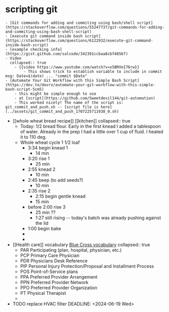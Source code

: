 # scripting git
	- [Git commands for adding and commiting using bash/shell script](https://stackoverflow.com/questions/55247737/git-commands-for-adding-and-commiting-using-bash-shell-script)
	- [execute git command inside bash script](https://stackoverflow.com/questions/6122932/execute-git-command-inside-bash-script)
	- [example checking info](https://gist.github.com/salcode/342391ccbaa8cbf48567)
	- Video
	  collapsed:: true
		- {{video https://www.youtube.com/watch?v=x5BRVeI76rw}}
			- This shows trick to establish variable to include in commit msg: Date=$(date) ... "commit $Date"
	- [Automate Your Git Workflow with this Simple Bash Script](https://dev.to/devrx/automate-your-git-workflow-with-this-simple-bash-script-5cm5)
		- this might be simple enough to use
		- at [script](https://github.com/Sweetdevil144/git-automation)
		- This worked nicely! The name of the script is: git_commit_and_push.sh -- [script file is here](../assets/git_commit_and_push_1707225711938_0.sh)
- [[whole wheat bread recipe]] [[kitchen]]
  collapsed:: true
	- Today: 1/2 bread flour. Early in the first knead I added a tablespoon of water. Already in the prep I had a little over 1 cup of fluid. I heated it to 110 deg.
	- Whole wheat cycle 1 1/2 loaf
		- 3:34 begin knead 1
			- 14 min
		- 3:20 rise 1
			- 25 min
		- 2:55 knead 2
			- 10 min
		- 2:45 beep (to add seeds?)
			- 10 min
		- 2:35 rise 2
			- 2:15 begin gentle knead
			- 15 min
		- before 2:00 rise 3
			- 25 min ??
			- 1:27 still rising -- today's batch was already pushing against the lid
		- 1:00 begin bake
		-
		-
- [[Health care]] vocabulary [Blue Cross vocabulary](https://employer.carefirst.com/employer/health-insurance-glossary/abbreviations-and-acronyms-p.page?alphaId=glossary-p)
  collapsed:: true
	- PAR
	  Participating (plan, hospital, physician, etc.)
	- PCP
	  Primary Care Physician
	- PDR
	  Physicians Desk Reference
	- PIP
	  Personal Injury Protection/Proposal and Installment Process
	- POS
	  Point-of-Service plans
	- PPA
	  Preferred Provider Arrangement
	- PPN
	  Preferred Provider Network
	- PPO
	  Preferred Provider Organization
	- PT
	  Physical Therapist
	-
- TODO replace HVAC filter
  DEADLINE: <2024-06-19 Wed>